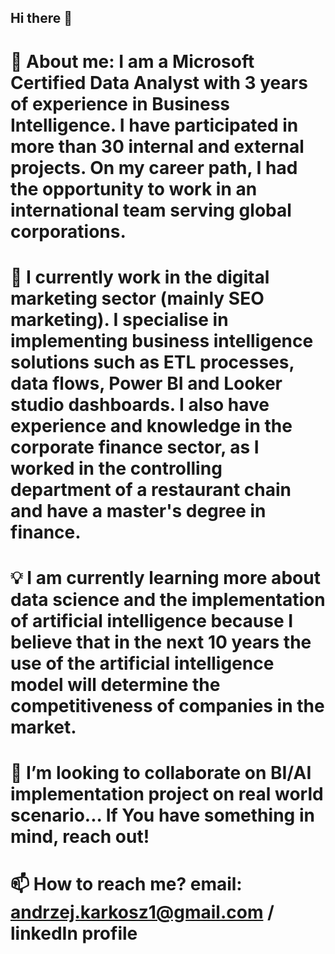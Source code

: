 ## Hi there 👋

# 👨 About me: I am a Microsoft Certified Data Analyst with 3 years of experience in Business Intelligence. I have participated in more than 30 internal and external projects. On my career path, I had the opportunity to work in an international team serving global corporations. 

# 🔭 I currently work in the digital marketing sector (mainly SEO marketing). I specialise in implementing business intelligence solutions such as ETL processes, data flows, Power BI and Looker studio dashboards. I also have experience and knowledge in the corporate finance sector, as I worked in the controlling department of a restaurant chain and have a master's degree in finance.

# 💡 I am currently learning more about data science and the implementation of artificial intelligence because I believe that in the next 10 years the use of the artificial intelligence model will determine the competitiveness of companies in the market.

# 👯 I’m looking to collaborate on BI/AI implementation project on real world scenario... If You have something in mind, reach out! 

# 📫 How to reach me? email: andrzej.karkosz1@gmail.com / linkedIn profile
<!--
**AndrzejKarkosz/AndrzejKarkosz** is a ✨ _special_ ✨ repository because its `README.md` (this file) appears on your GitHub profile.

Here are some ideas to get you started:

- 🔭 I’m currently working on ...
- 🌱 I’m currently learning ...
- 👯 I’m looking to collaborate on ...
- 🤔 I’m looking for help with ...
- 💬 Ask me about ...
- 📫 How to reach me: ...
- 😄 Pronouns: ...
- ⚡ Fun fact: ...
-->
